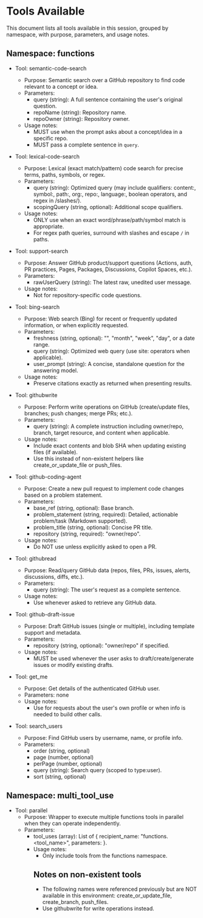 # Tools Available

This document lists all tools available in this session, grouped by namespace, with purpose, parameters, and usage notes.

## Namespace: functions

- Tool: semantic-code-search
  - Purpose: Semantic search over a GitHub repository to find code relevant to a concept or idea.
  - Parameters:
    - query (string): A full sentence containing the user's original question.
    - repoName (string): Repository name.
    - repoOwner (string): Repository owner.
  - Usage notes:
    - MUST use when the prompt asks about a concept/idea in a specific repo.
    - MUST pass a complete sentence in `query`.

- Tool: lexical-code-search
  - Purpose: Lexical (exact match/pattern) code search for precise terms, paths, symbols, or regex.
  - Parameters:
    - query (string): Optimized query (may include qualifiers: content:, symbol:, path:, org:, repo:, language:, boolean operators, and regex in /slashes/).
    - scopingQuery (string, optional): Additional scope qualifiers.
  - Usage notes:
    - ONLY use when an exact word/phrase/path/symbol match is appropriate.
    - For regex path queries, surround with slashes and escape `/` in paths.

- Tool: support-search
  - Purpose: Answer GitHub product/support questions (Actions, auth, PR practices, Pages, Packages, Discussions, Copilot Spaces, etc.).
  - Parameters:
    - rawUserQuery (string): The latest raw, unedited user message.
  - Usage notes:
    - Not for repository-specific code questions.

- Tool: bing-search
  - Purpose: Web search (Bing) for recent or frequently updated information, or when explicitly requested.
  - Parameters:
    - freshness (string, optional): "", "month", "week", "day", or a date range.
    - query (string): Optimized web query (use site: operators when applicable).
    - user_prompt (string): A concise, standalone question for the answering model.
  - Usage notes:
    - Preserve citations exactly as returned when presenting results.

- Tool: githubwrite
  - Purpose: Perform write operations on GitHub (create/update files, branches; push changes; merge PRs; etc.).
  - Parameters:
    - query (string): A complete instruction including owner/repo, branch, target resource, and content when applicable.
  - Usage notes:
    - Include exact contents and blob SHA when updating existing files (if available).
    - Use this instead of non-existent helpers like create_or_update_file or push_files.

- Tool: github-coding-agent
  - Purpose: Create a new pull request to implement code changes based on a problem statement.
  - Parameters:
    - base_ref (string, optional): Base branch.
    - problem_statement (string, required): Detailed, actionable problem/task (Markdown supported).
    - problem_title (string, optional): Concise PR title.
    - repository (string, required): "owner/repo".
  - Usage notes:
    - Do NOT use unless explicitly asked to open a PR.

- Tool: githubread
  - Purpose: Read/query GitHub data (repos, files, PRs, issues, alerts, discussions, diffs, etc.).
  - Parameters:
    - query (string): The user's request as a complete sentence.
  - Usage notes:
    - Use whenever asked to retrieve any GitHub data.

- Tool: github-draft-issue
  - Purpose: Draft GitHub issues (single or multiple), including template support and metadata.
  - Parameters:
    - repository (string, optional): "owner/repo" if specified.
  - Usage notes:
    - MUST be used whenever the user asks to draft/create/generate issues or modify existing drafts.

- Tool: get_me
  - Purpose: Get details of the authenticated GitHub user.
  - Parameters: none
  - Usage notes:
    - Use for requests about the user's own profile or when info is needed to build other calls.

- Tool: search_users
  - Purpose: Find GitHub users by username, name, or profile info.
  - Parameters:
    - order (string, optional)
    - page (number, optional)
    - perPage (number, optional)
    - query (string): Search query (scoped to type:user).
    - sort (string, optional)

## Namespace: multi_tool_use

- Tool: parallel
  - Purpose: Wrapper to execute multiple functions tools in parallel when they can operate independently.
  - Parameters:
    - tool_uses (array): List of { recipient_name: "functions.<tool_name>", parameters: <object> }.
  - Usage notes:
    - Only include tools from the functions namespace.

## Notes on non-existent tools
- The following names were referenced previously but are NOT available in this environment: create_or_update_file, create_branch, push_files.
- Use githubwrite for write operations instead.